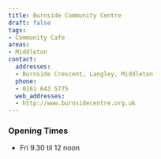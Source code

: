```yaml
---
title: Burnside Community Centre
draft: false
tags:
- Community Cafe
areas:
- Middleton
contact:
  addresses:
  - Burnside Crescent, Langley, Middleton
  phone:
  - 0161 643 5775
  web_addresses:
  - http://www.burnsidecentre.org.uk
---
```


### Opening Times
* Fri 9.30 til 12 noon

